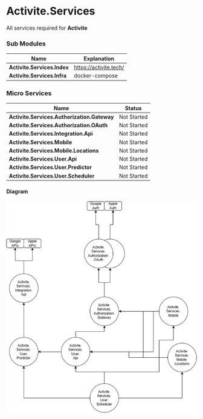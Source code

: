 # Activite.Services

All services required for **Activite**

### Sub Modules

| Name      | Explanation                                             |
|--------------|------------------------------------------------------|
| **Activite.Services.Index** | https://activite.tech/ |
| **Activite.Services.Infra** | docker-compose |

### Micro Services

| Name      | Status                                                  |
|--------------|------------------------------------------------------|
| **Activite.Services.Authorization.Gateway** | Not Started |
| **Activite.Services.Authorization.OAuth** | Not Started |
| **Activite.Services.Integration.Api** | Not Started |
| **Activite.Services.Mobile** | Not Started |
| **Activite.Services.Mobile.Locations** | Not Started |
| **Activite.Services.User.Api** | Not Started |
| **Activite.Services.User.Predictor** | Not Started |
| **Activite.Services.User.Scheduler** | Not Started |

#### Diagram
![micro service diagram](micro-service-diagram.png)